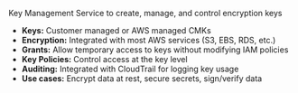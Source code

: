 Key Management Service to create, manage, and control encryption keys
- **Keys:** Customer managed or AWS managed CMKs
- **Encryption:** Integrated with most AWS services (S3, EBS, RDS, etc.)
- **Grants:** Allow temporary access to keys without modifying IAM policies
- **Key Policies:** Control access at the key level
- **Auditing:** Integrated with CloudTrail for logging key usage
- **Use cases:** Encrypt data at rest, secure secrets, sign/verify data